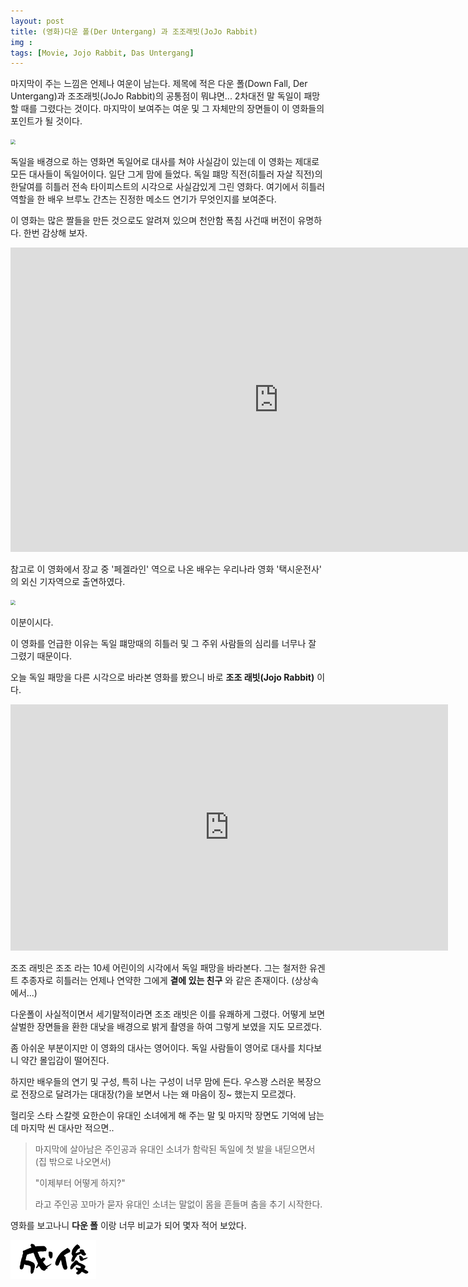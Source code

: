 ```yaml
---
layout: post
title: (영화)다운 폴(Der Untergang) 과 조조래빗(JoJo Rabbit)
img : 
tags: [Movie, Jojo Rabbit, Das Untergang]
---
```




마지막이 주는 느낌은 언제나 여운이 남는다. 제목에 적은 다운 폴(Down Fall, Der Untergang)과 조조래빗(JoJo Rabbit)의 공통점이 뭐냐면... 2차대전 말 독일이 패망할 때를 그렸다는 것이다. 마지막이 보여주는 여운 및 그 자체만의 장면들이 이 영화들의 포인트가 될 것이다. 



<img src="https://blog.jinbo.net/attach/292/1134919084.jpg" style="zoom:50%;" />



독일을 배경으로 하는 영화면 독일어로 대사를 쳐야 사실감이 있는데 이 영화는 제대로 모든 대사들이 독일어이다. 일단 그게 맘에 들었다. 독일 퍠망 직전(히틀러 자살 직전)의 한달여를 히틀러 전속 타이피스트의 시각으로 사실감있게 그린 영화다. 여기에서 히틀러 역할을 한 배우 브루노 간츠는 진정한 메소드 연기가 무엇인지를 보여준다.  

이 영화는 많은 짤들을 만든 것으로도 알려져 있으며 천안함 폭침 사건때 버전이 유명하다. 한번 감상해 보자.



<iframe width="857" height="487" src="https://www.youtube.com/embed/Qj5ccZ6YbcY" frameborder="0" allow="accelerometer; autoplay; encrypted-media; gyroscope; picture-in-picture" allowfullscreen></iframe>



참고로 이 영화에서 장교 중 '페겔라인' 역으로 나온 배우는 우리나라 영화 '택시운전사' 의 외신 기자역으로 출연하였다. 



<img src="https://blogfiles.pstatic.net/20140211_2/enitel00_1392085181533o1x1D_JPEG/Fegelein.png" style="zoom:50%;" />



이분이시다. 



이 영화를 언급한 이유는 독일 퍠망때의 히틀러 및 그 주위 사람들의 심리를 너무나 잘 그렸기 때문이다. 



오늘 독일 패망을 다른 시각으로 바라본 영화를 봤으니 바로 **조조 래빗(Jojo Rabbit)** 이다.



<iframe width="700" height="394" src="https://www.youtube.com/embed/VTqd4yNFuSw" frameborder="0" allow="accelerometer; autoplay; encrypted-media; gyroscope; picture-in-picture" allowfullscreen></iframe>



조조 래빗은 조조 라는 10세 어린이의 시각에서 독일 패망을 바라본다. 그는 철저한 유겐트 추종자로 히틀러는 언제나 연약한 그에게 **곁에 있는 친구** 와 같은 존재이다. (상상속에서...)

다운폴이 사실적이면서 세기말적이라면 조조 래빗은 이를 유쾌하게 그렸다. 어떻게 보면 살벌한 장면들을 환한 대낮을 배경으로 밝게 촬영을 하여 그렇게 보였을 지도 모르겠다. 

좀 아쉬운 부분이지만 이 영화의 대사는 영어이다. 독일 사람들이 영어로 대사를 치다보니 약간 몰입감이 떨어진다. 

하지만 배우들의 연기 및 구성, 특히 나는 구성이 너무 맘에 든다. 우스꽝 스러운 복장으로 전장으로 달려가는 대대장(?)을 보면서 나는 왜 마음이 징~ 했는지 모르겠다. 

헐리웃 스타 스칼렛 요한슨이 유대인 소녀에게 해 주는 말 및 마지막 장면도 기억에 남는데 마지막 씬 대사만 적으면..  

> 마지막에 살아남은 주인공과 유대인 소녀가 함락된 독일에 첫 발을 내딛으면서 (집 밖으로 나오면서)
>
>  "이제부터 어떻게 하지?" 
>
> 라고 주인공 꼬마가 묻자 유대인 소녀는 말없이 몸을 흔들며 춤을 추기 시작한다. 



영화를 보고나니 **다운 폴** 이랑 너무 비교가 되어 몇자 적어 보았다.

<img src="/assets/img/sign.png" style="zoom:30%;" />




